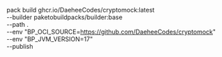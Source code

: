 pack build ghcr.io/DaeheeCodes/cryptomock:latest \
    --builder paketobuildpacks/builder:base \
    --path . \
    --env "BP_OCI_SOURCE=https://github.com/DaeheeCodes/cryptomock" \
    --env "BP_JVM_VERSION=17" \
    --publish
    